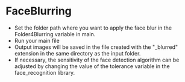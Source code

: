 # FaceBlurring

- Set the folder path where you want to apply the face blur in the Folder4Blurring variable in main.
- Run your main file
- Output images will be saved in the file created with the "_blurred" extension in the same directory as the input folder.
- If necessary, the sensitivity of the face detection algorithm can be adjusted by changing the value of the tolerance variable in the face_recognition library.
